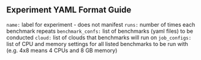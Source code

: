 ## Experiment YAML Format Guide
`name:` label for experiment - does not manifest
`runs:` number of times each benchmark repeats
`benchmark_confs:` list of benchmarks (yaml files) to be conducted
`cloud:` list of clouds that benchmarks will run on
`job_configs:` list of CPU and memory settings for all listed benchmarks to be run with (e.g. 4x8 means 4 CPUs and 8 GB memory)